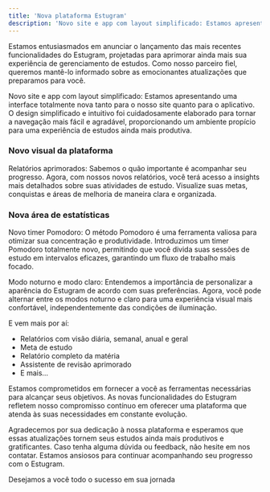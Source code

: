 ```yaml
---
title: 'Nova plataforma Estugram'
description: 'Novo site e app com layout simplificado: Estamos apresentando uma interface totalmente nova tanto para o nosso site quanto para o aplicativo.'
---
```

Estamos entusiasmados em anunciar o lançamento das mais recentes funcionalidades do Estugram, projetadas para aprimorar ainda mais sua experiência de gerenciamento de estudos. Como nosso parceiro fiel, queremos mantê-lo informado sobre as emocionantes atualizações que preparamos para você.

Novo site e app com layout simplificado: Estamos apresentando uma interface totalmente nova tanto para o nosso site quanto para o aplicativo. O design simplificado e intuitivo foi cuidadosamente elaborado para tornar a navegação mais fácil e agradável, proporcionando um ambiente propício para uma experiência de estudos ainda mais produtiva.

### Novo visual da plataforma

Relatórios aprimorados: Sabemos o quão importante é acompanhar seu progresso. Agora, com nossos novos relatórios, você terá acesso a insights mais detalhados sobre suas atividades de estudo. Visualize suas metas, conquistas e áreas de melhoria de maneira clara e organizada.

### Nova área de estatísticas

Novo timer Pomodoro: O método Pomodoro é uma ferramenta valiosa para otimizar sua concentração e produtividade. Introduzimos um timer Pomodoro totalmente novo, permitindo que você divida suas sessões de estudo em intervalos eficazes, garantindo um fluxo de trabalho mais focado.

Modo noturno e modo claro: Entendemos a importância de personalizar a aparência do Estugram de acordo com suas preferências. Agora, você pode alternar entre os modos noturno e claro para uma experiência visual mais confortável, independentemente das condições de iluminação.

E vem mais por aí:

- Relatórios com visão diária, semanal, anual e geral
- Meta de estudo
- Relatório completo da matéria
- Assistente de revisão aprimorado
- E mais…

Estamos comprometidos em fornecer a você as ferramentas necessárias para alcançar seus objetivos. As novas funcionalidades do Estugram refletem nosso compromisso contínuo em oferecer uma plataforma que atenda às suas necessidades em constante evolução.

Agradecemos por sua dedicação à nossa plataforma e esperamos que essas atualizações tornem seus estudos ainda mais produtivos e gratificantes. Caso tenha alguma dúvida ou feedback, não hesite em nos contatar. Estamos ansiosos para continuar acompanhando seu progresso com o Estugram.

Desejamos a você todo o sucesso em sua jornada